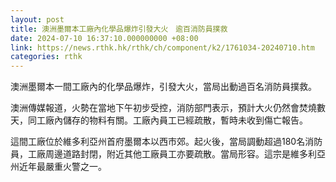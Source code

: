 ```yaml
---
layout: post
title: 澳洲墨爾本工廠內化學品爆炸引發大火　逾百消防員撲救
date: 2024-07-10 16:37:10.000000000 +08:00
link: https://news.rthk.hk/rthk/ch/component/k2/1761034-20240710.htm
categories: rthk
---
```


澳洲墨爾本一間工廠內的化學品爆炸，引發大火，當局出動過百名消防員撲救。

澳洲傳媒報道，火勢在當地下午初步受控，消防部門表示，預計大火仍然會焚燒數天，同工廠內儲存的物料有關。工廠內員工已經疏散，暫時未收到傷亡報告。

這間工廠位於維多利亞州首府墨爾本以西市郊。起火後，當局調動超過180名消防員，工廠周邊道路封閉，附近其他工廠員工亦要疏散。當局形容。這宗是維多利亞州近年最嚴重火警之一。
